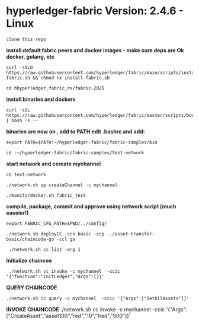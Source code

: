 # hyperledger-fabric Version: 2.4.6 - Linux
    clone this repo

**install default fabric peers and docker images - make sure deps are Ok docker, golang, etc**

    curl -sSLO https://raw.githubusercontent.com/hyperledger/fabric/main/scripts/install-fabric.sh && chmod +x install-fabric.sh

    cd hhyperledger_fabric_rs/fabric-2025

**install binaries and dockers**

    curl -sSL https://raw.githubusercontent.com/hyperledger/fabric/master/scripts/bootstrap.sh | bash -s --

**binaries are now on , add to PATH edit .bashrc and add:**

    export PATH=$PATH:~/hyperledger-fabric/fabric-samples/bin

    cd :~/hyperledger-fabric/fabric-samples/test-network

**start network and cereate mychannel**

    cd test-network
    
    ./network.sh up createChannel -c mychannel

    ./monitordocker.sh fabric_test


**compile, package, commit and approve using network script (much easeier!)**

    export FABRIC_CFG_PATH=$PWD/../config/

    ./network.sh deployCC -ccn basic -ccp ../asset-transfer-basic/chaincode-go -ccl go

     ./network.sh cc list -org 1

 **Initialize chaincoe**

     ./network.sh cc invoke -c mychannel  -ccic '{"function":"InitLedger","Args":[]}'


**QUERY CHAINCODE**

    ./network.sh cc query -c mychannel  -ccic '{"Args":["GetAllAssets"]}'


**INVOKE CHAINCODE**
 ./network.sh cc invoke -c mychannel  -ccic '{"Args":["CreateAsset","asset100","red","10","fred","500"]}'
